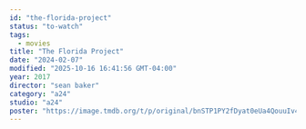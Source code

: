 ```yaml
---
id: "the-florida-project"
status: "to-watch"
tags:
  - movies
title: "The Florida Project"
date: "2024-02-07"
modified: "2025-10-16 16:41:56 GMT-04:00"
year: 2017
director: "sean baker"
category: "a24"
studio: "a24"
poster: "https://image.tmdb.org/t/p/original/bnSTP1PY2fDyat0eUa4QouuIv4B.jpg"
---
```

